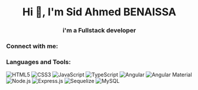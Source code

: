 <h1 align="center">Hi 👋, I'm Sid Ahmed BENAISSA</h1>
<h3 align="center">i'm a Fullstack developer</h3>

<h3 align="left">Connect with me:</h3>
<p align="left">
</p>

<h3 align="left">Languages and Tools:</h3>

![HTML5](https://img.shields.io/badge/-HTML5-E34F26?style=flat&logo=html5&logoColor=ffffff)
![CSS3](https://img.shields.io/badge/-CSS3-1572B6?style=flat&logo=css3&logoColor=ffffff)
![JavaScript](https://img.shields.io/badge/-JavaScript-F7DF1E?style=flat&logo=javascript&logoColor=000000)
![TypeScript](https://img.shields.io/badge/-TypeScript-3178C6?style=flat&logo=typescript&logoColor=ffffff)
![Angular](https://img.shields.io/badge/-Angular-DD0031?style=flat&logo=angular&logoColor=ffffff)
![Angular Material](https://img.shields.io/badge/-Angular_Material-757575?style=flat&logo=angular&logoColor=ffffff)
![Node.js](https://img.shields.io/badge/-Node.js-339933?style=flat&logo=node.js&logoColor=ffffff)
![Express.js](https://img.shields.io/badge/-Express.js-000000?style=flat&logo=express&logoColor=ffffff)
![Sequelize](https://img.shields.io/badge/-Sequelize-3994FF?style=flat&logo=sequelize&logoColor=ffffff)
![MySQL](https://img.shields.io/badge/-MySQL-4479A1?style=flat&logo=mysql&logoColor=ffffff)
